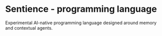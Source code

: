 # Sentience - programming language

Experimental AI-native programming language designed around memory and contextual agents.
<!-- GitAds-Verify: HHSMU6C87R76KS4WFUPE888E69HDXJPC -->

